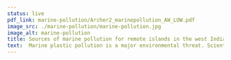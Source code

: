 ```yaml
---
status: live
pdf_link: marine-pollution/Archer2_marinepollution_AW_LOW.pdf
image_src: ./marine-pollution/marine-pollution.jpg
image_alt: marine-pollution
title: Sources of marine pollution for remote islands in the west Indian Ocean
text:  Marine plastic pollution is a major environmental threat. Scientists at the University of Oxford have used the computing power of ARCHER2 to carry out one of the most ambitious marine pollution simulations to date, making it possible to identify the likely geographic sources of plastic pollution.
---
```

